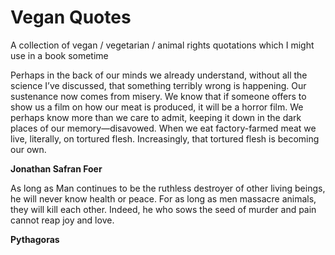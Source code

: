 # Vegan Quotes

A collection of vegan / vegetarian / animal rights quotations which I might use in a book sometime

Perhaps in the back of our minds we already understand, without all the science I’ve discussed, that something terribly wrong is happening. Our sustenance now comes from misery. We know that if someone offers to show us a film on how our meat is produced, it will be a horror film. We perhaps know more than we care to admit, keeping it down in the dark places of our memory—disavowed. When we eat factory-farmed meat we live, literally, on tortured flesh. Increasingly, that tortured flesh is becoming our own.

**Jonathan Safran Foer**

As long as Man continues to be the ruthless destroyer of other living beings, he will never know health or peace. For as long as men massacre animals, they will kill each other. Indeed, he who sows the seed of murder and pain cannot reap joy and love.

**Pythagoras**
